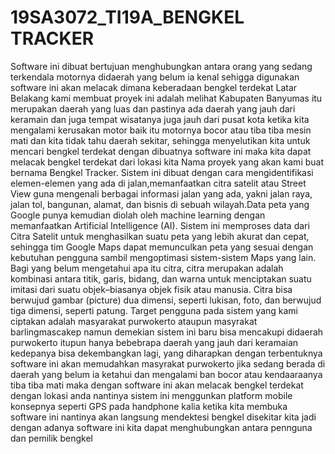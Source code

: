 # 19SA3072_TI19A_BENGKEL TRACKER
Software ini dibuat bertujuan menghubungkan antara orang yang sedang terkendala motornya didaerah yang belum ia kenal
sehigga digunakan software ini akan melacak dimana keberadaan bengkel terdekat
Latar Belakang kami membuat proyek ini adalah melihat Kabupaten Banyumas itu merupakan daerah yang luas dan pastinya ada daerah yang jauh dari keramain dan juga tempat wisatanya juga jauh dari pusat kota ketika kita mengalami kerusakan motor baik itu motornya bocor atau tiba tiba mesin mati dan kita tidak tahu daerah sekitar, sehingga menyelutikan kita untuk mencari bengkel terdekat dengan dibuatnya software ini maka kita dapat melacak bengkel terdekat dari lokasi kita Nama proyek yang akan kami buat bernama Bengkel Tracker. Sistem ini dibuat dengan cara mengidentifikasi elemen-elemen yang ada di jalan,memanfaatkan citra satelit atau Street View guna mengenali berbagai informasi jalan yang ada, yakni jalan raya, jalan tol, bangunan, alamat, dan bisnis di sebuah wilayah.Data peta yang Google punya kemudian diolah oleh machine learning dengan memanfaatkan Artificial Intelligence (AI).
Sistem ini memproses data dari Citra Satelit untuk menghasilkan suatu peta yang lebih akurat dan cepat, sehingga tim Google Maps dapat memunculkan peta yang sesuai dengan kebutuhan pengguna sambil mengoptimasi sistem-sistem Maps yang lain.
Bagi yang belum mengetahui apa itu citra, citra merupakan adalah kombinasi antara titik, garis, bidang, dan warna untuk menciptakan suatu imitasi dari suatu objek–biasanya objek fisik atau manusia. Citra bisa berwujud gambar (picture) dua dimensi, seperti lukisan, foto, dan berwujud tiga dimensi, seperti patung. Target pengguna pada sistem yang kami ciptakan adalah masyarakat purwokerto  ataupun masyrakat barlingmascakep  namun demekian sistem ini baru bisa mencakupi didaerah purwokerto itupun hanya bebebrapa daerah yang jauh dari keramaian kedepanya bisa dekembangkan lagi, yang diharapkan dengan terbentuknya software ini akan memudahkan masyrakat purwokerto jika sedang berada di daerah yang belum ia ketahui dan mengalami ban bocor atau kendaaraanya tiba tiba mati maka dengan software ini akan melacak bengkel terdekat dengan lokasi anda nantinya sistem ini menggunkan platform mobile konsepnya seperti GPS pada handphone kalia ketika kita membuka software ini nantinya akan langsung mendektesi bengkel disekitar kita jadi dengan adanya software ini kita dapat menghubungkan antara pennguna dan pemilik bengkel




 
